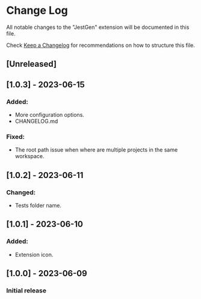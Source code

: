# Change Log

All notable changes to the "JestGen" extension will be documented in this file.

Check [Keep a Changelog](http://keepachangelog.com/) for recommendations on how to structure this file.

## [Unreleased]

## [1.0.3] - 2023-06-15

### Added: 
- More configuration options.
- CHANGELOG.md
### Fixed: 
- The root path issue when where are multiple projects in the same workspace.

## [1.0.2] - 2023-06-11

### Changed:
- Tests folder name.

## [1.0.1] - 2023-06-10

### Added:
- Extension icon.

## [1.0.0] - 2023-06-09
### Initial release
